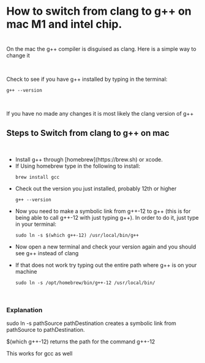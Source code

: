 # <h1>How to switch from clang to g++ on mac M1 and intel chip. <h1>


<p>On the mac the g++ compiler is disguised as clang. Here is a simple way to change it</p> 
  <br>





<p>Check to see if you have g++ installed by typing in the terminal: <br>

```
g++ --version
``` 
  <br>
 
If you have no made any changes it is most likely the clang version of g++
  </p>

  
  ## <h2> Steps to Switch from clang to g++ on mac </h2> <br>

<ul>
<li>Install g++ through [homebrew](https://brew.sh) or xcode.</li>
  <li>If Using homebrew type in the following to install:</li>
 
 ```
 brew install gcc
 ```

<li>Check out the version you just installed, probably 12th or higher</li>


```
g++ --version
``` 

<li>Now you need to make a symbolic link from g++-12 to g++ (this is for being able to call g++-12 with just typing g++). In order to do it, just type in your terminal:<br> </li>


  
 ```
sudo ln -s $(which g++-12) /usr/local/bin/g++
```
  <li><p>Now open a new terminal and check your version again and you should see  g++ instead of clang </p>
</li>

  
   <li><p>If that does not work try typing out the entire path where g++ is on your machine </p>
</li>
   

   ```
sudo ln -s /opt/homebrew/bin/g++-12 /usr/local/bin/
```

  
  
  <br>

</ul>
  
  
  <h3>Explanation</h3>
  
  
  <p> sudo ln -s pathSource pathDestination creates a symbolic link from pathSource to pathDestination.<br>

$(which g++-12) returns the path for the command g++-12</p>

<p>This works for gcc as well</p>



